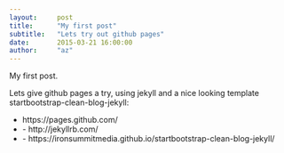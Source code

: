 ```yaml
---
layout:     post
title:      "My first post"
subtitle:   "Lets try out github pages"
date:       2015-03-21 16:00:00
author:     "az"
---
```

My first post.

Lets give github pages a try, using jekyll and a nice looking template startbootstrap-clean-blog-jekyll:
<ul>
   <li>https://pages.github.com/</li>
   <li>- http://jekyllrb.com/</li>
   <li>- https://ironsummitmedia.github.io/startbootstrap-clean-blog-jekyll/</li>
</ul>

